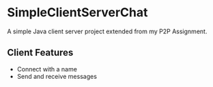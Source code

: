 # SimpleClientServerChat
 A simple Java client server project extended from my P2P Assignment.

## Client Features
- Connect with a name
- Send and receive messages


